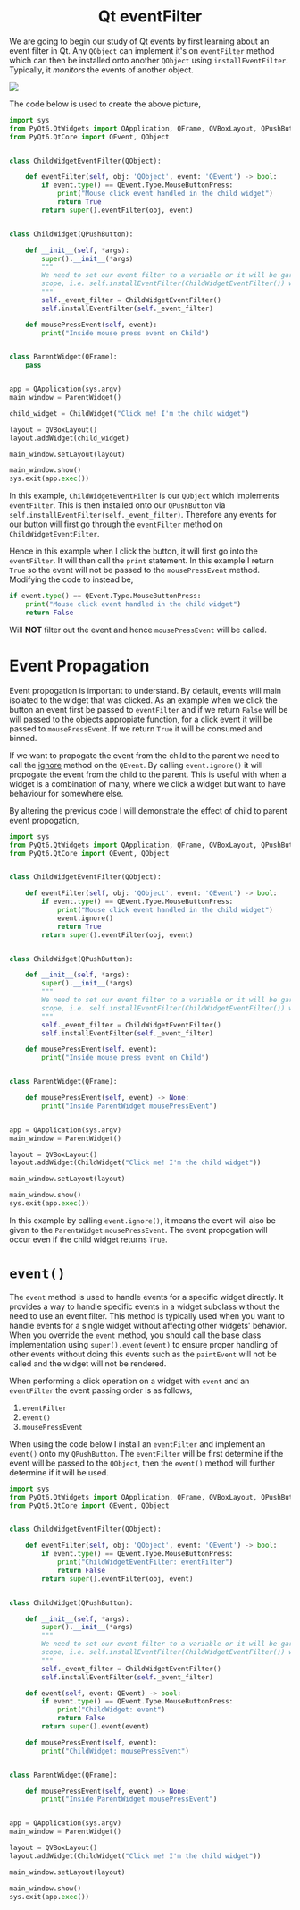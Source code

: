 <div align="center">
  <h1>  Qt eventFilter </h1>
</div>

We are going to begin our study of Qt events by first learning about an event filter in Qt. Any `QObject` can implement it's on `eventFilter` method which can then be installed onto another `QObject` using `installEventFilter`. Typically, it *monitors* the events of another object.

![](../images/eventFilter.png)

The code below is used to create the above picture,

```Python
import sys
from PyQt6.QtWidgets import QApplication, QFrame, QVBoxLayout, QPushButton
from PyQt6.QtCore import QEvent, QObject


class ChildWidgetEventFilter(QObject):

    def eventFilter(self, obj: 'QObject', event: 'QEvent') -> bool:
        if event.type() == QEvent.Type.MouseButtonPress:
            print("Mouse click event handled in the child widget")
            return True
        return super().eventFilter(obj, event)


class ChildWidget(QPushButton):

    def __init__(self, *args):
        super().__init__(*args)
        """
        We need to set our event filter to a variable or it will be garbage collected when we leave
        scope, i.e. self.installEventFilter(ChildWidgetEventFilter()) will not work.
        """
        self._event_filter = ChildWidgetEventFilter()
        self.installEventFilter(self._event_filter)

    def mousePressEvent(self, event):
        print("Inside mouse press event on Child")


class ParentWidget(QFrame):
    pass


app = QApplication(sys.argv)
main_window = ParentWidget()

child_widget = ChildWidget("Click me! I'm the child widget")

layout = QVBoxLayout()
layout.addWidget(child_widget)

main_window.setLayout(layout)

main_window.show()
sys.exit(app.exec())
```

In this example, `ChildWidgetEventFilter` is our `QObject` which implements `eventFilter`. This is then installed onto our `QPushButton` via `self.installEventFilter(self._event_filter)`. Therefore any events for our button will first go through the `eventFilter` method on `ChildWidgetEventFilter`.

Hence in this example when I click the button, it will first go into the `eventFilter`. It will then call the `print` statement. In this example I return `True` so the event will not be passed to the `mousePressEvent` method. Modifying the code to instead be,

```Python
if event.type() == QEvent.Type.MouseButtonPress:
    print("Mouse click event handled in the child widget")
    return False
```

Will **NOT** filter out the event and hence `mousePressEvent` will be called.


# Event Propagation

Event propogation is important to understand. By default, events will main isolated to the widget that was clicked. As an example when we click the button an event first be passed to `eventFilter` and if we return `False` will be will passed to the objects appropiate function, for a click event it will be passed to `mousePressEvent`. If we return `True` it will be consumed and binned.

If we want to propogate the event from the child to the parent we need to call the [ignore](https://doc.qt.io/qt-6/qevent.html#ignore) method on the `QEvent`. By calling `event.ignore()` it will propogate the event from the child to the parent. This is useful with when a widget is a combination of many, where we click a widget but want to have behaviour for somewhere else.

By altering the previous code I will demonstrate the effect of child to parent event propogation,

```Python
import sys
from PyQt6.QtWidgets import QApplication, QFrame, QVBoxLayout, QPushButton
from PyQt6.QtCore import QEvent, QObject


class ChildWidgetEventFilter(QObject):

    def eventFilter(self, obj: 'QObject', event: 'QEvent') -> bool:
        if event.type() == QEvent.Type.MouseButtonPress:
            print("Mouse click event handled in the child widget")
            event.ignore()
            return True
        return super().eventFilter(obj, event)


class ChildWidget(QPushButton):

    def __init__(self, *args):
        super().__init__(*args)
        """
        We need to set our event filter to a variable or it will be garbage collected when we leave
        scope, i.e. self.installEventFilter(ChildWidgetEventFilter()) will not work.
        """
        self._event_filter = ChildWidgetEventFilter()
        self.installEventFilter(self._event_filter)

    def mousePressEvent(self, event):
        print("Inside mouse press event on Child")


class ParentWidget(QFrame):

    def mousePressEvent(self, event) -> None:
        print("Inside ParentWidget mousePressEvent")


app = QApplication(sys.argv)
main_window = ParentWidget()

layout = QVBoxLayout()
layout.addWidget(ChildWidget("Click me! I'm the child widget"))

main_window.setLayout(layout)

main_window.show()
sys.exit(app.exec())

```

In this example by calling `event.ignore()`, it means the event will also be given to the `ParentWidget` `mousePressEvent`. The event propogation will occur even if the child widget returns `True`.

# `event()`

The `event` method is used to handle events for a specific widget directly. It provides a way to handle specific events in a widget subclass without the need to use an event filter. This method is typically used when you want to handle events for a single widget without affecting other widgets' behavior. When you override the `event` method, you should call the base class implementation using `super().event(event)` to ensure proper handling of other events without doing this events such as the `paintEvent` will not be called and the widget will not be rendered.

When performing a click operation on a widget with `event` and an `eventFilter` the event passing order is as follows,

1. `eventFilter`
2. `event()`
3. `mousePressEvent`

When using the code below I install an `eventFilter` and implement an `event()` onto my `QPushButton`. The `eventFilter` will be first determine if the event will be passed to the `QObject`, then the `event()` method will further determine if it will be used.

```Python
import sys
from PyQt6.QtWidgets import QApplication, QFrame, QVBoxLayout, QPushButton
from PyQt6.QtCore import QEvent, QObject


class ChildWidgetEventFilter(QObject):

    def eventFilter(self, obj: 'QObject', event: 'QEvent') -> bool:
        if event.type() == QEvent.Type.MouseButtonPress:
            print("ChildWidgetEventFilter: eventFilter")
            return False
        return super().eventFilter(obj, event)


class ChildWidget(QPushButton):

    def __init__(self, *args):
        super().__init__(*args)
        """
        We need to set our event filter to a variable or it will be garbage collected when we leave
        scope, i.e. self.installEventFilter(ChildWidgetEventFilter()) will not work.
        """
        self._event_filter = ChildWidgetEventFilter()
        self.installEventFilter(self._event_filter)

    def event(self, event: QEvent) -> bool:
        if event.type() == QEvent.Type.MouseButtonPress:
            print("ChildWidget: event")
            return False
        return super().event(event)

    def mousePressEvent(self, event):
        print("ChildWidget: mousePressEvent")


class ParentWidget(QFrame):

    def mousePressEvent(self, event) -> None:
        print("Inside ParentWidget mousePressEvent")


app = QApplication(sys.argv)
main_window = ParentWidget()

layout = QVBoxLayout()
layout.addWidget(ChildWidget("Click me! I'm the child widget"))

main_window.setLayout(layout)

main_window.show()
sys.exit(app.exec())

```